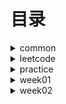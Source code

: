 # 目录 #

<details>
<summary>common</summary>

* [DoubleEndNode](./src/main/java/org/lql/common/DoubleEndNode.java)
* [ListNode](./src/main/java/org/lql/common/ListNode.java)

</details>


<details>
<summary>leetcode</summary>

* [MergeOrderedArray-88. 合并两个有序数组](./src/main/java/org/lql/leetcode/MergeOrderedArray.java)【day001】
* [ReverseList-206 反转链表](./src/main/java/org/lql/leetcode/ReverseList.java)【day002】
* [HasCycle-141. 环形链表](./src/main/java/org/lql/leetcode/HasCycle.java)【day003】
* [DetectCycle-142. 环形链表](./src/main/java/org/lql/leetcode/DetectCycle.java)【day004】
* [Valid-20. 有效的括号](./src/main/java/org/lql/leetcode/Valid.java)【day005】
* [ReverseGroup-25. K 个一组翻转链表](./src/main/java/org/lql/leetcode/ReverseGroup.java)【day006】
* [MinStack-155. 最小栈](./src/main/java/org/lql/leetcode/MinStack.java)【day007】
* [TwoSum-1. 两数之和](./src/main/java/org/lql/leetcode/TwoSum.java)【day008】
* [GroupAnagrams-49. 字母异位词分组](./src/main/java/org/lql/leetcode/GroupAnagrams.java)【day009】
* [LRUCache-146. LRU 缓存](./src/main/java/org/lql/leetcode/LRUCache.java)【day010】
* [NumMatrix-304. 二维区域和检索 - 矩阵不可变](./src/main/java/org/lql/leetcode/NumMatrix.java)【day011】
* [MaxSubArray-53. 最大子数组和](./src/main/java/org/lql/leetcode/MaxSubArray.java)【day012】
* [ThreeSum-15. 三数之和](./src/main/java/org/lql/leetcode/ThreeSum.java)【day013】
* [MaxArea-11. 盛最多水的容器](./src/main/java/org/lql/leetcode/MaxArea.java)【day014】

* [LeetCode](./src/main/java/org/lql/leetcode/LeetCode.md)

</details>

<details>
<summary>practice</summary>

* [==========week-001==========]
* [Calculate-224. 基本计算器](./src/main/java/org/lql/practice/week01/Calculate.java)【待完成】
* [EvalRPN-150. 逆波兰表达式求值](./src/main/java/org/lql/practice/week01/EvalRPN.java)【待完成】
* [LargestRectangleArea-84. 柱状图中最大的矩形](./src/main/java/org/lql/practice/week01/LargestRectangleArea.java)【已完成】
* [MaxSlidingWindow-239. 滑动窗口最大值](./src/main/java/org/lql/practice/week01/MaxSlidingWindow.java)【待完成】
* [MoveZeroes-283. 移动零](./src/main/java/org/lql/practice/week01/MoveZeroes.java)【已完成】
* [NeighborSearch-邻值查找](./src/main/java/org/lql/practice/week01/NeighborSearch.java)【待完成】
* [RemoveDuplicates-26. 删除有序数组中的重复项 ](./src/main/java/org/lql/practice/week01/RemoveDuplicates.java)【已完成】
* [Trap-42. 接雨水](./src/main/java/org/lql/practice/week01/Trap.java)【待完成】

* [==========week-002==========]
* [LRUCache-146. LRU 缓存](./src/main/java/org/lql/practice/week02/LRUCache.java)【已完成】
* [RobotSim-874. 模拟行走机器人](./src/main/java/org/lql/practice/week02/RobotSim.java)【已完成】
* [GroupAnagrams-49. 字母异位词分组](./src/main/java/org/lql/practice/week02/GroupAnagrams.java)【已完成】
* [FindSubstring-30. 串联所有单词的子串](./src/main/java/org/lql/practice/week02/FindSubstring.java)【已完成】
* [MaxSubArray-53. 最大子数组和](./src/main/java/org/lql/practice/week02/MaxSubArray.java)【已完成】
* [NumberOfSubarrays-1248. 统计「优美子数组」](./src/main/java/org/lql/practice/week02/NumberOfSubarrays.java)【已完成】
* [CorpFlightBookings-1109. 航班预订统计](./src/main/java/org/lql/practice/week02/CorpFlightBookings.java)【已完成】
* [ThreeSum-15. 三数之和](./src/main/java/org/lql/practice/week02/ThreeSum.java)【已完成】
* [TwoSum-167. 两数之和 II - 输入有序数组](./src/main/java/org/lql/practice/week02/TwoSum.java)【已完成】


* [==========week-003==========]


* [==========week-004==========]


* [==========week-005==========]


* [==========week-006==========]


* [==========week-007==========]


* [==========week-008==========]


* [==========week-009==========]


* [==========week-010==========]

</details>
<details>
<summary>week01</summary>

* [MaximalRectangle-85. 最大矩形](./src/main/java/org/lql/week01/MaximalRectangle.java)【已完成】
* [MergeOrderedList-21 合并两个有序链表](./src/main/java/org/lql/week01/MergeOrderedList.java)【已完成】
* [MyCircularDeque-641. 设计循环双端队列](./src/main/java/org/lql/week01/MyCircularDeque.java)【已完成】
* [PlusOne-1. 加一](./src/main/java/org/lql/week01/PlusOne.java)【已完成】

</details>
<details>
<summary>week02</summary>

 * [FindShortestSubArray-697. 数组的度](./src/main/java/org/lql/week02/FindShortestSubArray.java)【已完成】
 * [NumSubmatrixSumTarget-1074. 元素和为目标值的子矩阵数量](./src/main/java/org/lql/week02/NumSubmatrixSumTarget.java)【已完成】
 * [SubarraySum-560. 和为 K 的子数组](./src/main/java/org/lql/week02/SubarraySum.java)【已完成】
 * [SubdomainVisits-811. 子域名访问计数](./src/main/java/org/lql/week02/SubdomainVisits.java)【已完成】

</details>
